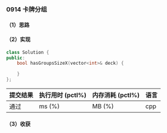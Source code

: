 ### 0914 卡牌分组

#### （1）思路

#### （2）实现

```cpp
class Solution {
public:
    bool hasGroupsSizeX(vector<int>& deck) {

    }
};
```

| 提交结果 | 执行用时 (pctl%) | 内存消耗 (pctl%) | 语言 |
|:---------|:-----------------|:-----------------|:-----|
| 通过     |  ms (%)   |  MB (%)  | cpp  |

#### （3）收获
